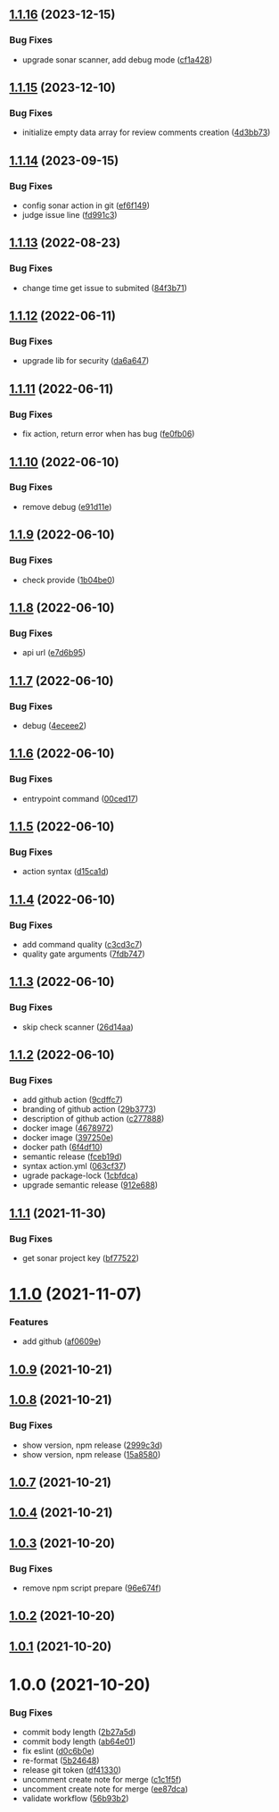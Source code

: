 ## [1.1.16](https://github.com/dieuhd/sonar-quality-gate/compare/v1.1.15...v1.1.16) (2023-12-15)


### Bug Fixes

* upgrade sonar scanner, add debug mode ([cf1a428](https://github.com/dieuhd/sonar-quality-gate/commit/cf1a428632827b8dc8e733901363d89f69401ee5))

## [1.1.15](https://github.com/dieuhd/sonar-quality-gate/compare/v1.1.14...v1.1.15) (2023-12-10)


### Bug Fixes

* initialize empty data array for review comments creation ([4d3bb73](https://github.com/dieuhd/sonar-quality-gate/commit/4d3bb73f0c3d482603a9367a4688e9067dd4a4c8))

## [1.1.14](https://github.com/dieuhd/sonar-quality-gate/compare/v1.1.13...v1.1.14) (2023-09-15)


### Bug Fixes

* config sonar action in git ([ef6f149](https://github.com/dieuhd/sonar-quality-gate/commit/ef6f149f287393e2aa81774fb74c2ebb31fe8e13))
* judge issue line ([fd991c3](https://github.com/dieuhd/sonar-quality-gate/commit/fd991c395922ceffbb83d58aa6ece0bc339f77cd))

## [1.1.13](https://github.com/dieuhd/sonar-quality-gate/compare/v1.1.12...v1.1.13) (2022-08-23)


### Bug Fixes

* change time get issue to submited ([84f3b71](https://github.com/dieuhd/sonar-quality-gate/commit/84f3b71a1047614bb905e5e02f6287543a7c6f95))

## [1.1.12](https://github.com/dieuhd/sonar-quality-gate/compare/v1.1.11...v1.1.12) (2022-06-11)


### Bug Fixes

* upgrade lib for security ([da6a647](https://github.com/dieuhd/sonar-quality-gate/commit/da6a647e704bf96053db3f55ea93178a4becab5e))

## [1.1.11](https://github.com/dieuhd/sonar-quality-gate/compare/v1.1.10...v1.1.11) (2022-06-11)


### Bug Fixes

* fix action, return error when has bug ([fe0fb06](https://github.com/dieuhd/sonar-quality-gate/commit/fe0fb067203e27f775e0a95c70e631639a3cdffa))

## [1.1.10](https://github.com/dieuhd/sonar-quality-gate/compare/v1.1.9...v1.1.10) (2022-06-10)


### Bug Fixes

* remove debug ([e91d11e](https://github.com/dieuhd/sonar-quality-gate/commit/e91d11e980c54c9c6b3d13d84bd1fc0abcbf4f9e))

## [1.1.9](https://github.com/dieuhd/sonar-quality-gate/compare/v1.1.8...v1.1.9) (2022-06-10)


### Bug Fixes

* check provide ([1b04be0](https://github.com/dieuhd/sonar-quality-gate/commit/1b04be091f3cb0c77d49eec3ee4856ce915bff9f))

## [1.1.8](https://github.com/dieuhd/sonar-quality-gate/compare/v1.1.7...v1.1.8) (2022-06-10)


### Bug Fixes

* api url ([e7d6b95](https://github.com/dieuhd/sonar-quality-gate/commit/e7d6b95a9579418cc4f7e7a34f3f41e6a35106c8))

## [1.1.7](https://github.com/dieuhd/sonar-quality-gate/compare/v1.1.6...v1.1.7) (2022-06-10)


### Bug Fixes

* debug ([4eceee2](https://github.com/dieuhd/sonar-quality-gate/commit/4eceee23423fa07123e38b000ef10aa1a9c178ee))

## [1.1.6](https://github.com/dieuhd/sonar-quality-gate/compare/v1.1.5...v1.1.6) (2022-06-10)


### Bug Fixes

* entrypoint command ([00ced17](https://github.com/dieuhd/sonar-quality-gate/commit/00ced17e0fd16fe99497cee2f1c651051a8b2199))

## [1.1.5](https://github.com/dieuhd/sonar-quality-gate/compare/v1.1.4...v1.1.5) (2022-06-10)


### Bug Fixes

* action syntax ([d15ca1d](https://github.com/dieuhd/sonar-quality-gate/commit/d15ca1dd87f0ee53b5ed1a624c85fb51f7a70da0))

## [1.1.4](https://github.com/dieuhd/sonar-quality-gate/compare/v1.1.3...v1.1.4) (2022-06-10)


### Bug Fixes

* add command quality ([c3cd3c7](https://github.com/dieuhd/sonar-quality-gate/commit/c3cd3c77dc6ef76e78b11ff5b0b16c141833cf43))
* quality gate arguments ([7fdb747](https://github.com/dieuhd/sonar-quality-gate/commit/7fdb74764e6c31e77ede11afc27d5c35184477c3))

## [1.1.3](https://github.com/dieuhd/sonar-quality-gate/compare/v1.1.2...v1.1.3) (2022-06-10)


### Bug Fixes

* skip check scanner ([26d14aa](https://github.com/dieuhd/sonar-quality-gate/commit/26d14aa1b3a1ef02e23fd4ca01254812068901de))

## [1.1.2](https://github.com/dieuhd/sonar-quality-gate/compare/v1.1.1...v1.1.2) (2022-06-10)


### Bug Fixes

* add github action ([9cdffc7](https://github.com/dieuhd/sonar-quality-gate/commit/9cdffc7a3fdca8b494e50d539bd55d06a2544002))
* branding of github action ([29b3773](https://github.com/dieuhd/sonar-quality-gate/commit/29b3773ad16847dc8e8cc84d0e79afa80515615a))
* description of github action ([c277888](https://github.com/dieuhd/sonar-quality-gate/commit/c277888dd97b63d671ba4278660ab56d2ea00c71))
* docker image ([4678972](https://github.com/dieuhd/sonar-quality-gate/commit/4678972d4d497941f9534740d5b487b661fbe12c))
* docker image ([397250e](https://github.com/dieuhd/sonar-quality-gate/commit/397250efc2b028b1f8e66fef1313f1a76fb6232e))
* docker path ([6f4df10](https://github.com/dieuhd/sonar-quality-gate/commit/6f4df10728c095213687c3b12c5ebc077d837dab))
* semantic release ([fceb19d](https://github.com/dieuhd/sonar-quality-gate/commit/fceb19dc9e8cdf8c5a23baf22b8518d2680666c1))
* syntax action.yml ([063cf37](https://github.com/dieuhd/sonar-quality-gate/commit/063cf375d962118f60295529431bffbdd548e710))
* ugrade package-lock ([1cbfdca](https://github.com/dieuhd/sonar-quality-gate/commit/1cbfdcadce73538d54e2d82f25fca7e736710fb1))
* upgrade semantic release ([912e688](https://github.com/dieuhd/sonar-quality-gate/commit/912e6880ebbeee88dd0b82f4d9b6a7eadb6c6e85))

## [1.1.1](https://github.com/dieuhd/sonar-quality-gate/compare/v1.1.0...v1.1.1) (2021-11-30)


### Bug Fixes

* get sonar project key ([bf77522](https://github.com/dieuhd/sonar-quality-gate/commit/bf77522bdf079e98e26568e1873dc88bc35d8280))

# [1.1.0](https://github.com/dieuhd/sonar-quality-gate/compare/v1.0.9...v1.1.0) (2021-11-07)


### Features

* add github ([af0609e](https://github.com/dieuhd/sonar-quality-gate/commit/af0609ec0e9d57422223dc8919b289e6480381b7))

## [1.0.9](https://github.com/dieuhd/sonar-quality-gate/compare/v1.0.8...v1.0.9) (2021-10-21)

## [1.0.8](https://github.com/dieuhd/sonar-quality-gate/compare/v1.0.7...v1.0.8) (2021-10-21)


### Bug Fixes

* show version, npm release ([2999c3d](https://github.com/dieuhd/sonar-quality-gate/commit/2999c3d794562e0cca318836439e65673716f32f))
* show version, npm release ([15a8580](https://github.com/dieuhd/sonar-quality-gate/commit/15a85808ad71cbf5ab1c2e95294555ea2dacd531))

## [1.0.7](https://github.com/dieuhd/sonar-quality-gate/compare/v1.0.6...v1.0.7) (2021-10-21)

## [1.0.4](https://github.com/dieuhd/sonar-quality-gate/compare/v1.0.3...v1.0.4) (2021-10-21)

## [1.0.3](https://github.com/dieuhd/sonar-quality-gate/compare/v1.0.2...v1.0.3) (2021-10-20)


### Bug Fixes

* remove npm script prepare ([96e674f](https://github.com/dieuhd/sonar-quality-gate/commit/96e674f01bd37613f7c4f36e2b099ec34ff4b460))

## [1.0.2](https://github.com/dieuhd/sonar-quality-gate/compare/v1.0.1...v1.0.2) (2021-10-20)

## [1.0.1](https://github.com/dieuhd/sonar-quality-gate/compare/v1.0.0...v1.0.1) (2021-10-20)

# 1.0.0 (2021-10-20)


### Bug Fixes

* commit body length ([2b27a5d](https://github.com/dieuhd/sonar-quality-gate/commit/2b27a5df7bee35334d8f6c35999b6389552dab27))
* commit body length ([ab64e01](https://github.com/dieuhd/sonar-quality-gate/commit/ab64e01f44a5dae0826dc04f8485813096050302))
* fix eslint ([d0c6b0e](https://github.com/dieuhd/sonar-quality-gate/commit/d0c6b0e8c7bca954c72ffbb12a3b46393ce8ecff))
* re-format ([5b24648](https://github.com/dieuhd/sonar-quality-gate/commit/5b246488ffa13a038b1920b9eba6621a8a27e790))
* release git token ([df41330](https://github.com/dieuhd/sonar-quality-gate/commit/df41330d2add98f5cf218400948ac1528f107fa3))
* uncomment create note for merge ([c1c1f5f](https://github.com/dieuhd/sonar-quality-gate/commit/c1c1f5f1be6be6bd017544e3998ddadc981f54e3))
* uncomment create note for merge ([ee87dca](https://github.com/dieuhd/sonar-quality-gate/commit/ee87dca9d97c86ea71c19926c882885977cc7738))
* validate workflow ([56b93b2](https://github.com/dieuhd/sonar-quality-gate/commit/56b93b25a7985172c16dcea255a0234a894edca8))
